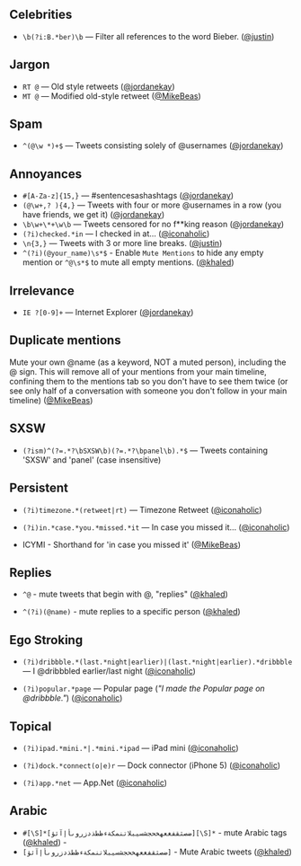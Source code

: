 Celebrities
-----------
* `\b(?i:B.*ber)\b` — Filter all references to the word Bieber. ([@justin](http://twitter.com/justin))

Jargon
------
* `RT @` — Old style retweets ([@jordanekay](http://twitter.com/jordanekay))
* `MT @` — Modified old-style retweet ([@MikeBeas](http://twitter.com/MikeBeas))

Spam
----
* `^(@\w *)+$` — Tweets consisting solely of @usernames ([@jordanekay](http://twitter.com/jordanekay))

Annoyances
----------
* `#[A-Za-z]{15,}` — #sentencesashashtags ([@jordanekay](http://twitter.com/jordanekay))
* `(@\w+,? ){4,}` — Tweets with four or more @usernames in a row (you have friends, we get it) ([@jordanekay](http://twitter.com/jordanekay))
* `\b\w+\*+\w\b` — Tweets censored for no f**king reason ([@jordanekay](http://twitter.com/jordanekay))
* `(?i)checked.*in` — I checked in at... ([@iconaholic](http://twitter.com/iconaholic)) 
* `\n{3,}` — Tweets with 3 or more line breaks. ([@justin](http://twitter.com/justin))
*  `^(?i)(@your_name)\s*$` - Enable `Mute Mentions` to hide any empty mention or `^@\s*$` to mute all empty mentions. ([@khaled](http://twitter.com/khaled))

Irrelevance
-----------
* `IE ?[0-9]+` — Internet Explorer ([@jordanekay](http://twitter.com/jordanekay))

Duplicate mentions
-----------
Mute your own @name (as a keyword, NOT a muted person), including the @ sign. This will remove all of your mentions from your main timeline, confining them to the mentions tab so you don't have to see them twice (or see only half of a conversation with someone you don't follow in your main timeline) ([@MikeBeas](http://twitter.com/MikeBeas))

SXSW
-----------
* `(?ism)^(?=.*?\bSXSW\b)(?=.*?\bpanel\b).*$` — Tweets containing 'SXSW' and 'panel' (case insensitive)

Persistent
-----------
* `(?i)timezone.*(retweet|rt)` — Timezone Retweet ([@iconaholic](http://twitter.com/iconaholic))

* `(?i)in.*case.*you.*missed.*it` — In case you missed it… ([@iconaholic](http://twitter.com/iconaholic))

* ICYMI - Shorthand for 'in case you missed it' ([@MikeBeas](http://twitter.com/MikeBeas))


Replies
-----------
* `^@` - mute tweets that begin with @, "replies" ([@khaled](http://twitter.com/khaled))

* `^(?i)(@name)` - mute replies to a specific person ([@khaled](http://twitter.com/khaled))

Ego Stroking
-----------
* `(?i)dribbble.*(last.*night|earlier)|(last.*night|earlier).*dribbble` — I @dribbbled earlier/last night ([@iconaholic](http://twitter.com/iconaholic))

* `(?i)popular.*page` — Popular page (*"I made the Popular page on @dribbble."*) ([@iconaholic](http://twitter.com/iconaholic))

Topical
-----------
* `(?i)ipad.*mini.*|.*mini.*ipad` — iPad mini  ([@iconaholic](http://twitter.com/iconaholic))

* `(?i)dock.*connect(o|e)r` — Dock connector (iPhone 5)  ([@iconaholic](http://twitter.com/iconaholic))

* `(?i)app.*net` — App.Net  ([@iconaholic](http://twitter.com/iconaholic))

Arabic
-----------
* `#[\S]*[ضصثقفغعهخحجشسيبلاتنمكةءظطذدزروىأإآئؤ][\S]*` - mute Arabic tags ([@khaled](http://twitter.com/khaled))
                                                      - 
* `[ضصثقفغعهخحجشسيبلاتنمكةءظطذدزروىأإآئؤ]` - Mute Arabic tweets ([@khaled](http://twitter.com/khaled))

